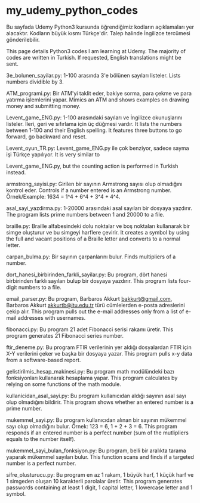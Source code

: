 # my_udemy_python_codes


Bu sayfada Udemy Python3 kursunda öğrendiğimiz kodların açıklamaları yer alacaktır. Kodların büyük kısmı Türkçe'dir. Talep halinde İngilizce tercümesi gönderilebilir.

This page details Python3 codes I am learning at Udemy. The majority of codes are written in Turkish. If requested, English translations might be sent.

3e_bolunen_sayilar.py: 1-100 arasında 3'e bölünen sayıları listeler. Lists numbers dividible by 3.

ATM_programi.py: Bir ATM'yi taklit eder, bakiye sorma, para çekme ve para yatırma işlemlerini yapar. Mimics an ATM and shows examples on drawing money and submitting money.

Levent_game_ENG.py: 1-100 arasındaki sayıları ve İngilizce okunuşlarını listeler. İleri, geri ve sıfırlama için üç düğmesi vardır. It lists the numbers between 1-100 and their English spelling. It features three buttons to go forward, go backward and reset.

Levent_oyun_TR.py: Levent_game_ENG.py ile çok benziyor, sadece sayma işi Türkçe yapılıyor. It is very similar to

Levent_game_ENG.py, but the counting action is performed in Turkish instead.

armstrong_sayisi.py: Girilen bir sayının Armstrong sayısı olup olmadığını kontrol eder. Controls if a number entered is an Armstrong number. Örnek/Example: 1634 = 1^4 + 6^4 + 3^4 + 4^4.

asal_sayi_yazdirma.py: 1-20000 arasındaki asal sayıları bir dosyaya yazdırır. The program lists prime numbers between 1 and 20000 to a file.

braille.py: Braille alfabesindeki dolu noktalar ve boş noktaları kullanarak bir simge oluşturur ve bu simgeyi harflere çevirir. It creates a symbol by using the full and vacant positions of a Braille letter and converts to a normal letter.

carpan_bulma.py: Bir sayının çarpanlarını bulur. Finds multipliers of a number.

dort_hanesi_birbirinden_farkli_sayilar.py: Bu program, dört hanesi birbirinden farklı sayıları bulup bir dosyaya yazdırır. This program lists four-digit numbers to a file.

email_parser.py: Bu program, Barbaros Akkurt bakkurt@gmail.com, Barbaros Akkurt akkurtb@itu.edu.tr türü cümlelerden e-posta adreslerini çekip alır. This program pulls out the e-mail addresses only from a list of e-mail addresses with usernames.

fibonacci.py: Bu program 21 adet Fibonacci serisi rakamı üretir. This program generates 21 Fibonacci series number.

ftir_deneme.py: Bu program FTIR verilerinin yer aldığı dosyalardan FTIR için X-Y verilerini çeker ve başka bir dosyaya yazar. This program pulls x-y data from a software-based report.

gelistirilmis_hesap_makinesi.py: Bu program math modülündeki bazı fonksiyonları kullanarak hesaplama yapar. This program calculates by relying on some functions of the math module.

kullanicidan_asal_sayi.py: Bu program kullanıcıdan aldığı sayının asal sayı olup olmadığını bildirir. This program shows whether an entered number is a prime number.

mukemmel_sayi.py: Bu program kullanıcıdan alınan bir sayının mükemmel sayı olup olmadığını bulur. Örnek: 123 = 6, 1 + 2 + 3 = 6. This program responds if an entered number is a perfect number (sum of the mutlipliers equals to the number itself).

mukemmel_sayi_bulan_fonksiyon.py: Bu program, belli bir aralıkta tarama yaparak mükemmel sayıları bulur. This function scans and finds if a targeted number is a perfect number.

sifre_olusturucu.py: Bu program en az 1 rakam, 1 büyük harf, 1 küçük harf ve 1 simgeden oluşan 10 karakterli parolalar üretir. This program generates passwords containing at least 1 digit, 1 capital letter, 1 lowercase letter and 1 symbol.
